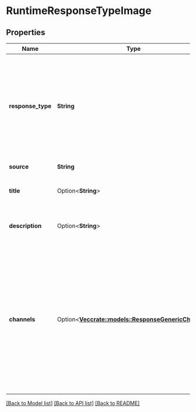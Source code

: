 # RuntimeResponseTypeImage

## Properties

Name | Type | Description | Notes
------------ | ------------- | ------------- | -------------
**response_type** | **String** | The type of response returned by the dialog node. The specified response type must be supported by the client application or channel. | 
**source** | **String** | The URL of the image. | 
**title** | Option<**String**> | The title to show before the response. | [optional]
**description** | Option<**String**> | The description to show with the the response. | [optional]
**channels** | Option<[**Vec<crate::models::ResponseGenericChannel>**](ResponseGenericChannel.md)> | An array of objects specifying channels for which the response is intended. If **channels** is present, the response is intended for a built-in integration and should not be handled by an API client. | [optional]

[[Back to Model list]](../README.md#documentation-for-models) [[Back to API list]](../README.md#documentation-for-api-endpoints) [[Back to README]](../README.md)


